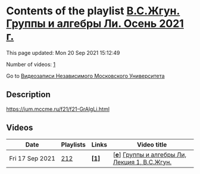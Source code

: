 # Contents of the playlist [В.С.Жгун. Группы и алгебры Ли. Осень 2021 г.](https://www.youtube.com/playlist?list=PLp9ABVh6_x4F7E7wVbYYLt0_KuMW1tBm7)

This page updated: Mon 20 Sep 2021 15:12:49

Number of videos: [1](#videos)

Go to [Видеозаписи Независимого Московского Университета](../README.md)

## Description

<https://ium.mccme.ru/f21/f21-GrAlgLi.html>

## Videos

|Date|Playlists|Links|Video title|
|---|---|---|---|
| Fri&nbsp;17&nbsp;Sep&nbsp;2021 | [212](../playlists/212 "В.С.Жгун. Группы и алгебры Ли. Осень 2021 г.") | [**[1]**](https://ium.mccme.ru/f21/f21-GrAlgLi.html) | [[**e**](https://studio.youtube.com/video/Elqtvxqj6TE/edit "Edit")] [Группы и алгебры Ли, Лекция 1, В.С.Жгун.](https://www.youtube.com/watch?v=Elqtvxqj6TE&list=PLp9ABVh6_x4F7E7wVbYYLt0_KuMW1tBm7 "https://ium.mccme.ru/f21/f21-GrAlgLi.html") |

